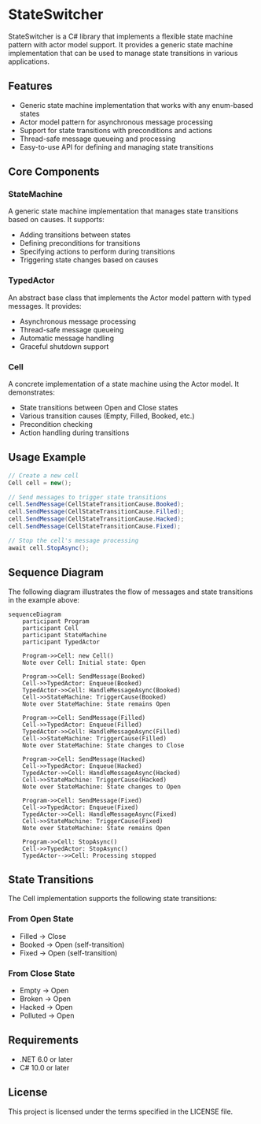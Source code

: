 # StateSwitcher

StateSwitcher is a C# library that implements a flexible state machine pattern with actor model support. It provides a generic state machine implementation that can be used to manage state transitions in various applications.

## Features

- Generic state machine implementation that works with any enum-based states
- Actor model pattern for asynchronous message processing
- Support for state transitions with preconditions and actions
- Thread-safe message queueing and processing
- Easy-to-use API for defining and managing state transitions

## Core Components

### StateMachine
A generic state machine implementation that manages state transitions based on causes. It supports:
- Adding transitions between states
- Defining preconditions for transitions
- Specifying actions to perform during transitions
- Triggering state changes based on causes

### TypedActor
An abstract base class that implements the Actor model pattern with typed messages. It provides:
- Asynchronous message processing
- Thread-safe message queueing
- Automatic message handling
- Graceful shutdown support

### Cell
A concrete implementation of a state machine using the Actor model. It demonstrates:
- State transitions between Open and Close states
- Various transition causes (Empty, Filled, Booked, etc.)
- Precondition checking
- Action handling during transitions

## Usage Example

```csharp
// Create a new cell
Cell cell = new();

// Send messages to trigger state transitions
cell.SendMessage(CellStateTransitionCause.Booked);
cell.SendMessage(CellStateTransitionCause.Filled);
cell.SendMessage(CellStateTransitionCause.Hacked);
cell.SendMessage(CellStateTransitionCause.Fixed);

// Stop the cell's message processing
await cell.StopAsync();
```

## Sequence Diagram

The following diagram illustrates the flow of messages and state transitions in the example above:

```mermaid
sequenceDiagram
    participant Program
    participant Cell
    participant StateMachine
    participant TypedActor

    Program->>Cell: new Cell()
    Note over Cell: Initial state: Open
    
    Program->>Cell: SendMessage(Booked)
    Cell->>TypedActor: Enqueue(Booked)
    TypedActor->>Cell: HandleMessageAsync(Booked)
    Cell->>StateMachine: TriggerCause(Booked)
    Note over StateMachine: State remains Open
    
    Program->>Cell: SendMessage(Filled)
    Cell->>TypedActor: Enqueue(Filled)
    TypedActor->>Cell: HandleMessageAsync(Filled)
    Cell->>StateMachine: TriggerCause(Filled)
    Note over StateMachine: State changes to Close
    
    Program->>Cell: SendMessage(Hacked)
    Cell->>TypedActor: Enqueue(Hacked)
    TypedActor->>Cell: HandleMessageAsync(Hacked)
    Cell->>StateMachine: TriggerCause(Hacked)
    Note over StateMachine: State changes to Open
    
    Program->>Cell: SendMessage(Fixed)
    Cell->>TypedActor: Enqueue(Fixed)
    TypedActor->>Cell: HandleMessageAsync(Fixed)
    Cell->>StateMachine: TriggerCause(Fixed)
    Note over StateMachine: State remains Open
    
    Program->>Cell: StopAsync()
    Cell->>TypedActor: StopAsync()
    TypedActor-->>Cell: Processing stopped
```

## State Transitions

The Cell implementation supports the following state transitions:

### From Open State
- Filled → Close
- Booked → Open (self-transition)
- Fixed → Open (self-transition)

### From Close State
- Empty → Open
- Broken → Open
- Hacked → Open
- Polluted → Open

## Requirements

- .NET 6.0 or later
- C# 10.0 or later

## License

This project is licensed under the terms specified in the LICENSE file.